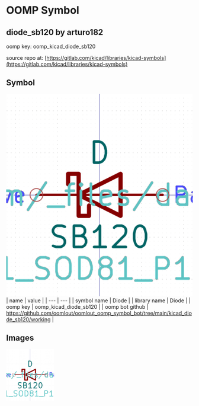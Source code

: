 # OOMP Symbol  
## diode_sb120  by arturo182  
  
oomp key: oomp_kicad_diode_sb120  
  
source repo at: [https://gitlab.com/kicad/libraries/kicad-symbols](https://gitlab.com/kicad/libraries/kicad-symbols)  
## Symbol  
  
[![working.png](working_600.png)](working.png)  
| name | value | 
| --- | --- | 
| symbol name | Diode | 
| library name | Diode | 
| oomp key | oomp_kicad_diode_sb120 | 
| oomp bot github | https://github.com/oomlout/oomlout_oomp_symbol_bot/tree/main/kicad_diode_sb120/working | 
## Images  
  
[![working.png](working_140.png)](working.png)  
